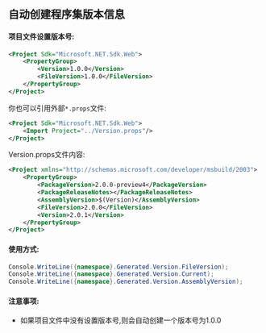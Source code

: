 ﻿## 自动创建程序集版本信息

#### 项目文件设置版本号:

```xml
<Project Sdk="Microsoft.NET.Sdk.Web">
	<PropertyGroup>
		<Version>1.0.0</Version>
		<FileVersion>1.0.0</FileVersion>
	</PropertyGroup>
</Project>
```
你也可以引用外部`*.props`文件:
```xml
<Project Sdk="Microsoft.NET.Sdk.Web">
	<Import Project="../Version.props"/>
</Project>
```
Version.props文件内容:
```xml
<Project xmlns="http://schemas.microsoft.com/developer/msbuild/2003">
	<PropertyGroup>
		<PackageVersion>2.0.0-preview4</PackageVersion>
		<PackageReleaseNotes></PackageReleaseNotes>
		<AssemblyVersion>$(Version)</AssemblyVersion>
		<FileVersion>2.0.0</FileVersion>
		<Version>2.0.1</Version>
	</PropertyGroup>
</Project>
```


#### 使用方式:
```csharp
Console.WriteLine({namespace}.Generated.Version.FileVersion);
Console.WriteLine({namespace}.Generated.Version.Current);
Console.WriteLine({namespace}.Generated.Version.AssemblyVersion);
```
#### 注意事项:

- 如果项目文件中没有设置版本号,则会自动创建一个版本号为1.0.0
